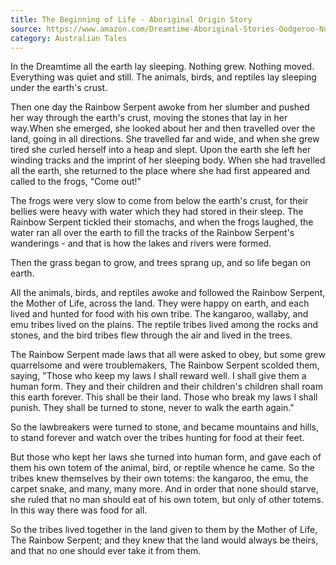 ```yaml
---
title: The Beginning of Life - Aboriginal Origin Story
source: https://www.amazon.com/Dreamtime-Aboriginal-Stories-Oodgeroo-Nunukul/dp/0688132960
category: Australian Tales
---
```

<p>In the Dreamtime all the earth lay sleeping. Nothing grew. Nothing moved. Everything was quiet and still. The animals, birds, and reptiles lay sleeping under the earth's crust.</p>
<p>Then one day the Rainbow Serpent awoke from her slumber and pushed her way through the earth's crust, moving the stones that lay in her way.When she emerged, she looked about her and then travelled over the land, going in all directions. She travelled far and wide, and when she grew tired she curled herself into a heap and slept. Upon the earth she left her winding tracks and the imprint of her sleeping body. When she had travelled all the earth, she returned to the place where she had first appeared and called to the frogs, "Come out!"</p>
<p>The frogs were very slow to come from below the earth's crust, for their bellies were heavy with water which they had stored in their sleep. The Rainbow Serpent tickled their stomachs, and when the frogs laughed, the water ran all over the earth to fill the tracks of the Rainbow Serpent's wanderings - and that is how the lakes and rivers were formed.</p>
<p>Then the grass began to grow, and trees sprang up, and so life began on earth.</p>
<p>All the animals, birds, and reptiles awoke and followed the Rainbow Serpent, the Mother of Life, across the land. They were happy on earth, and each lived and hunted for food with his own tribe. The kangaroo, wallaby, and emu tribes lived on the plains. The reptile tribes lived among the rocks and stones, and the bird tribes flew through the air and lived in the trees.</p>
<p>The Rainbow Serpent made laws that all were asked to obey, but some grew quarrelsome and were troublemakers, The Rainbow Serpent scolded them, saying, "Those who keep my laws I shall reward well. I shall give them a human form. They and their children and their children's children shall roam this earth forever. This shall be their land. Those who break my laws I shall punish. They shall be turned to stone, never to walk the earth again."</p>
<p>So the lawbreakers were turned to stone, and became mountains and hills, to stand forever and watch over the tribes hunting for food at their feet.</p>
<p>But those who kept her laws she turned into human form, and gave each of them his own totem of the animal, bird, or reptile whence he came. So the tribes knew themselves by their own totems: the kangaroo, the emu, the carpet snake, and many, many more. And in order that none should starve, she ruled that no man should eat of his own totem, but only of other totems. In this way there was food for all.</p>
<p>So the tribes lived together in the land given to them by the Mother of Life, The Rainbow Serpent; and they knew that the land would always be theirs, and that no one should ever take it from them.</p>
